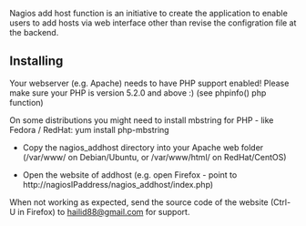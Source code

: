 Nagios add host function is an initiative to create the application to enable users to add hosts via web interface other than revise the configration file at the backend. 


Installing
----------

Your webserver (e.g. Apache) needs to have PHP support enabled!
Please make sure your PHP is version 5.2.0 and above :) (see phpinfo() php function)

On some distributions you might need to install mbstring for PHP - like Fedora / RedHat:
yum install php-mbstring

* Copy the nagios_addhost directory into your Apache web folder
   (/var/www/ on Debian/Ubuntu, or /var/www/html/ on RedHat/CentOS)

* Open the website of addhost (e.g. open Firefox - point to http://nagiosIPaddress/nagios_addhost/index.php)

When not working as expected, send the source code of the website (Ctrl-U in Firefox) to hailid88@gmail.com for support.


